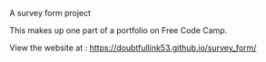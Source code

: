 A survey form project


This makes up one part of a portfolio on Free Code Camp.


 View the website at : https://doubtfullink53.github.io/survey_form/
